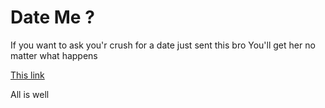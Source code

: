 # Date Me ?

If you want to ask you'r crush for a date just sent this bro 
You'll get her no matter what happens 

[This link](thejzain.github.io/date-me-/)

All is well
